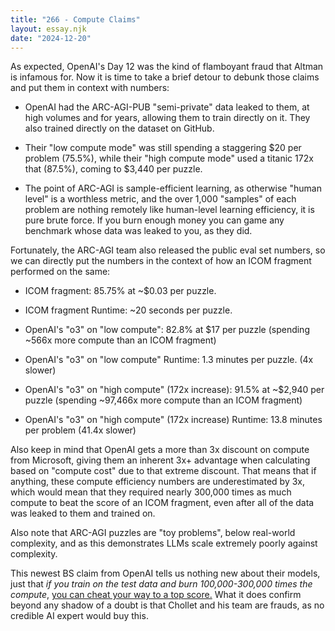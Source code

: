 ```yaml
---
title: "266 - Compute Claims"
layout: essay.njk
date: "2024-12-20"
---
```


As expected, OpenAI's Day 12 was the kind of flamboyant fraud that Altman is infamous for. Now it is time to take a brief detour to debunk those claims and put them in context with numbers:

- OpenAI had the ARC-AGI-PUB "semi-private" data leaked to them, at high volumes and for years, allowing them to train directly on it. They also trained directly on the dataset on GitHub.

- Their "low compute mode" was still spending a staggering $20 per problem (75.5%), while their "high compute mode" used a titanic 172x that (87.5%), coming to $3,440 per puzzle.

- The point of ARC-AGI is sample-efficient learning, as otherwise "human level" is a worthless metric, and the over 1,000 "samples" of each problem are nothing remotely like human-level learning efficiency, it is pure brute force. If you burn enough money you can game any benchmark whose data was leaked to you, as they did.

Fortunately, the ARC-AGI team also released the public eval set numbers, so we can directly put the numbers in the context of how an ICOM fragment performed on the same:

- ICOM fragment: 85.75% at ~$0.03 per puzzle.

- ICOM fragment Runtime: ~20 seconds per puzzle.

- OpenAI's "o3" on "low compute": 82.8% at $17 per puzzle (spending ~566x more compute than an ICOM fragment)

- OpenAI's "o3" on "low compute" Runtime: 1.3 minutes per puzzle. (4x slower)

- OpenAI's "o3" on "high compute" (172x increase): 91.5% at ~$2,940 per puzzle (spending ~97,466x more compute than an ICOM fragment)

- OpenAI's "o3" on "high compute" (172x increase) Runtime: 13.8 minutes per problem (41.4x slower)

Also keep in mind that OpenAI gets a more than 3x discount on compute from Microsoft, giving them an inherent 3x+ advantage when calculating based on "compute cost" due to that extreme discount. That means that if anything, these compute efficiency numbers are underestimated by 3x, which would mean that they required nearly 300,000 times as much compute to beat the score of an ICOM fragment, even after all of the data was leaked to them and trained on.

Also note that ARC-AGI puzzles are "toy problems", below real-world complexity, and as this demonstrates LLMs scale extremely poorly against complexity.

This newest BS claim from OpenAI tells us nothing new about their models, just that *if you train on the test data and burn 100,000-300,000 times the compute*, [you can cheat your way to a top score.](https://arcprize.org/blog/oai-o3-pub-breakthrough) What it does confirm beyond any shadow of a doubt is that Chollet and his team are frauds, as no credible AI expert would buy this.
